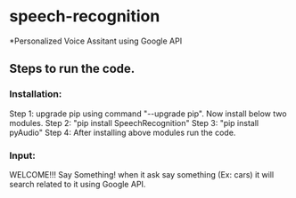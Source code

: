 # speech-recognition

*Personalized Voice Assitant using Google API
## Steps to run the code.
### Installation:
Step 1: upgrade pip using command "--upgrade pip".
Now install below two modules.
Step 2: "pip install SpeechRecognition"
Step 3: "pip install pyAudio"
Step 4: After installing above modules run the code.

### Input:
WELCOME!!!
Say Something!
when it ask say something (Ex: cars) it will search related to it using Google API. 
